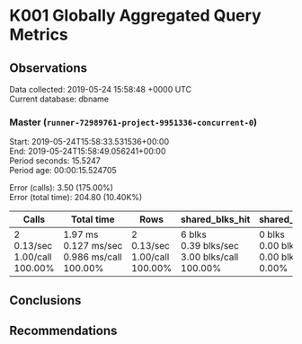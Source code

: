 # K001 Globally Aggregated Query Metrics

## Observations ##
Data collected: 2019-05-24 15:58:48 +0000 UTC  
Current database: dbname  



### Master (`runner-72989761-project-9951336-concurrent-0`) ###
Start: 2019-05-24T15:58:33.531536+00:00  
End: 2019-05-24T15:58:49.056241+00:00  
Period seconds: 15.5247  
Period age: 00:00:15.524705  

Error (calls): 3.50 (175.00%)  
Error (total time): 204.80 (10.40K%)

| Calls | Total&nbsp;time | Rows | shared_blks_hit | shared_blks_read | shared_blks_dirtied | shared_blks_written | blk_read_time | blk_write_time | kcache_reads | kcache_writes | kcache_user_time_ms | kcache_system_time |
|-------|------------|------|-----------------|------------------|---------------------|---------------------|---------------|----------------|--------------|---------------|---------------------|--------------------|
|2<br/>0.13/sec<br/>1.00/call<br/>100.00% |1.97&nbsp;ms<br/>0.127&nbsp;ms/sec<br/>0.986&nbsp;ms/call<br/>100.00% |2<br/>0.13/sec<br/>1.00/call<br/>100.00% |6&nbsp;blks<br/>0.39&nbsp;blks/sec<br/>3.00&nbsp;blks/call<br/>100.00% |0&nbsp;blks<br/>0.00&nbsp;blks/sec<br/>0.00&nbsp;blks/call<br/>0.00% |0&nbsp;blks<br/>0.00&nbsp;blks/sec<br/>0.00&nbsp;blks/call<br/>0.00% |0&nbsp;blks<br/>0.00&nbsp;blks/sec<br/>0.00&nbsp;blks/call<br/>0.00% |0.00&nbsp;ms<br/>0.000&nbsp;ms/sec<br/>0.000&nbsp;ms/call<br/>0.00% |0.00&nbsp;ms<br/>0.000&nbsp;ms/sec<br/>0.000&nbsp;ms/call<br/>0.00% |0.00&nbsp;bytes<br/>0.00&nbsp;bytes/sec<br/>0.00&nbsp;bytes/call<br/>0.00% |0.00&nbsp;bytes<br/>0.00&nbsp;bytes/sec<br/>0.00&nbsp;bytes/call<br/>0.00% |0.00&nbsp;ms<br/>0.000&nbsp;ms/sec<br/>0.000&nbsp;ms/call<br/>0.00% |0.00&nbsp;ms<br/>0.000&nbsp;ms/sec<br/>0.000&nbsp;ms/call<br/>0.00%|





## Conclusions ##


## Recommendations ##

